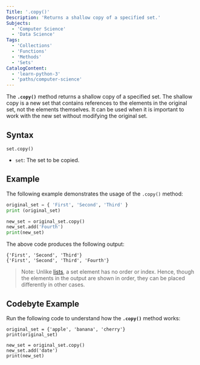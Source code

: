 ```yaml
---
Title: '.copy()'
Description: 'Returns a shallow copy of a specified set.'
Subjects:
  - 'Computer Science'
  - 'Data Science'
Tags:
  - 'Collections'
  - 'Functions'
  - 'Methods'
  - 'Sets'
CatalogContent:
  - 'learn-python-3'
  - 'paths/computer-science'
---
```


The **`.copy()`** method returns a shallow copy of a specified set. The shallow copy is a new set that contains references to the elements in the original set, not the elements themselves. It can be used when it is important to work with the new set without modifying the original set.

## Syntax

```pseudo
set.copy()
```

- `set`: The set to be copied.

## Example

The following example demonstrates the usage of the `.copy()` method:

```py
original_set = { 'First', 'Second', 'Third' }
print (original_set)

new_set = original_set.copy()
new_set.add('Fourth')
print(new_set)
```

The above code produces the following output:

```shell
{'First', 'Second', 'Third'}
{'First', 'Second', 'Third', 'Fourth'}
```

> Note: Unlike [lists](https://www.codecademy.com/resources/docs/python/lists), a set element has no order or index. Hence, though the elements in the output are shown in order, they can be placed differently in other cases.

## Codebyte Example

Run the following code to understand how the **`.copy()`** method works:

```codebyte/python
original_set = {'apple', 'banana', 'cherry'}
print(original_set)

new_set = original_set.copy()
new_set.add('date')
print(new_set)
```
